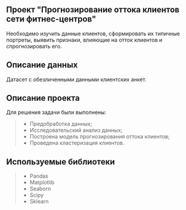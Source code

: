 ## Проект "Прогнозирование оттока клиентов сети фитнес-центров"
Необходимо изучить данные клиентов, сформировать их типичные портреты, выявить признаки, влияющие на отток клиентов и спрогнозировать его.

## Описание данных
Датасет с обезличенными данными клиентских анкет.

## Описание проекта
Для решения задачи были выполнены:
>- Предобработка данных;
>- Исследовательский анализ данных;
>- Построена модель прогнозирования оттока клиентов;
>- Проведена кластеризация клиентов.

## Используемые библиотеки
>- Pandas
>- Matplotlib
>- Seaborn
>- Scipy
>- Sklearn
